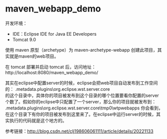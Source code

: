 # maven_webapp_demo
开发环境：
* IDE：Eclipse IDE for Java EE Developers
* Tomcat 9.0

使用 maven 原型（archetype）为 maven-archetype-webapp 创建此项目，其实就是maven的web项目。 
 
在 tomcat 部署并启动 tomcat 后，访问地址：http://localhost:8080/maven_webapp_demo/

其实在eclipse中配置server的时候，eclipse会把web项目自动发布到工作空间的：
.metadata\.plugins\org.eclipse.wst.server.core\
的这个目录中，具体你的项目被发布到这个目录的哪个位置要看你配置的server个数了。假如你的eclipse中只配置了一个server，那么你的项目就被发布到：
.metadata\.plugins\org.eclipse.wst.server.core\tmp0\wtpwebapps
你会看到，在这个目录下有你的项目被发布到这里来了。在eclipse中运行server的时候，其实执行的代码就是这个地方的。

参考链接：http://blog.csdn.net/clj198606061111/article/details/20221133

